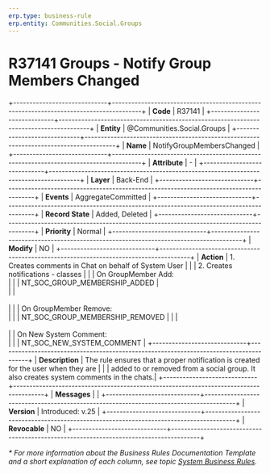 ```yaml
---
erp.type: business-rule
erp.entity: Communities.Social.Groups
---
```


# R37141 Groups - Notify Group Members Changed
+-----------------------------+---------------------------------------------------------------------------------------+
| **Code**                    | R37141                                                                                |
+-----------------------------+---------------------------------------------------------------------------------------+
| **Entity**                  | @Communities.Social.Groups                                                            |
+-----------------------------+---------------------------------------------------------------------------------------+
| **Name**                    | NotifyGroupMembersChanged                                                             |
+-----------------------------+---------------------------------------------------------------------------------------+
| **Attribute**               | \-                                                                                    |
+-----------------------------+---------------------------------------------------------------------------------------+
| **Layer**                   | Back-End                                                                              |
+-----------------------------+---------------------------------------------------------------------------------------+
| **Events**                  | AggregateCommitted                                                                    |
+-----------------------------+---------------------------------------------------------------------------------------+
| **Record State**            | Added, Deleted                                                                        |
+-----------------------------+---------------------------------------------------------------------------------------+
| **Priority**                | Normal                                                                                |
+-----------------------------+---------------------------------------------------------------------------------------+
| **Modify**                  | NO                                                                                    |
+-----------------------------+---------------------------------------------------------------------------------------+
| **Action**                  | 1. Creates comments in Chat on behalf of System User                                  |
|                             | 2. Creates notifications  - classes                                                   |
|                             | On GroupMember Add:<br>                                                               |
|                             | NT_SOC_GROUP_MEMBERSHIP_ADDED                                                         |   
|                             | <br></br>                                                                             |
|                             | Оn GroupMember Remove:<br>                                                            |
|                             | NT_SOC_GROUP_MEMBERSHIP_REMOVED                                                       |
|                             | <br><br>
|                             | On New System Comment:<br>                                                            |
|                             | NT_SOC_NEW_SYSTEM_COMMENT                                                             |
+-----------------------------+---------------------------------------------------------------------------------------+
| **Description**             | The rule ensures that a proper notification is created for the user when they are     |
|                             | added to or removed from a social group. It also creates system comments in the chats.| 
+-----------------------------+---------------------------------------------------------------------------------------+
| **Messages**                |                                                                                       |
+-----------------------------+---------------------------------------------------------------------------------------+
| **Version**                 | Introduced: v.25                                                                      |
+-----------------------------+---------------------------------------------------------------------------------------+
| **Revocable**               | NO                                                                                    |
+-----------------------------+---------------------------------------------------------------------------------------+

*\* For more information about the Business Rules Documentation Template and a short explanation of each column, see
topic [System Business Rules](../templates/template-description-system-business-rules.md).*
